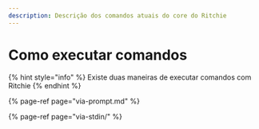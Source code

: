```yaml
---
description: Descrição dos comandos atuais do core do Ritchie
---
```


# Como executar comandos

{% hint style="info" %}
Existe duas maneiras de executar comandos com Ritchie
{% endhint %}

{% page-ref page="via-prompt.md" %}

{% page-ref page="via-stdin/" %}



